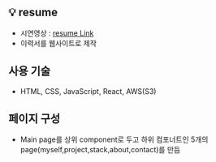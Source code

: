 ## :bulb: resume

- 시연영상 : <a href = "http://nohyoungwan.s3-website.ap-northeast-2.amazonaws.com">resume Link</a>
- 이력서를 웹사이트로 제작

## 사용 기술

- HTML, CSS, JavaScript, React, AWS(S3)

## 페이지 구성

- Main page를 상위 component로 두고 하위 컴포너트인 5개의 page(myself,project,stack,about,contact)를 만듬
